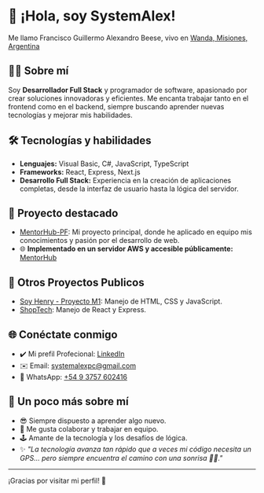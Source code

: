 # 👋 ¡Hola, soy SystemAlex!
Me llamo Francisco Guillermo Alexandro Beese, vivo en [Wanda, Misiones, Argentina](https://www.bing.com/maps?&cp=-25.969341~-54.513974&lvl=11.57571&pi=0&osid=638af563-b0b8-4fd3-8385-c2bf4b16da85&v=2&sV=2&form=S00027)

## 👨‍💻 Sobre mí

Soy **Desarrollador Full Stack** y programador de software, apasionado por crear soluciones innovadoras y eficientes. Me encanta trabajar tanto en el frontend como en el backend, siempre buscando aprender nuevas tecnologías y mejorar mis habilidades.

## 🛠️ Tecnologías y habilidades

- **Lenguajes:** Visual Basic, C#, JavaScript, TypeScript
- **Frameworks:** React, Express, Next.js
- **Desarrollo Full Stack:** Experiencia en la creación de aplicaciones completas, desde la interfaz de usuario hasta la lógica del servidor.

## 🚀 Proyecto destacado

- [MentorHub-PF](https://github.com/SystemAlex/MentorHub-PF): Mi proyecto principal, donde he aplicado en equipo mis conocimientos y pasión por el desarrollo de web.
- 🌐 **Implementado en un servidor AWS y accesible públicamente:**  [MentorHub](http://mentorhub.info.gf/)

## 🚀 Otros Proyectos Publicos

- [Soy Henry - Proyecto M1](https://systemalex.free.nf/m1): Manejo de HTML, CSS y JavaScript.
- [ShopTech](https://shoptech-sbn6.onrender.com/): Manejo de React y Express.

## 🌐 Conéctate conmigo

- ✔️ Mi prefil Profecional: [LinkedIn](https://www.linkedin.com/in/francisco-beese/)
- ✉️ Email: [systemalexpc@gmail.com](mailto:systemalexpc@gmail.com)
- 📱 WhatsApp: [+54 9 3757 602416](https://wa.me/5493757602416)

## 🎉 Un poco más sobre mí

- 😎 Siempre dispuesto a aprender algo nuevo.
- 🤝 Me gusta colaborar y trabajar en equipo.
- 🕹️ Amante de la tecnología y los desafíos de lógica.
- ✨ _"La tecnología avanza tan rápido que a veces mi código necesita un GPS… pero siempre encuentra el camino con una sonrisa 🤖🚀."_

---

¡Gracias por visitar mi perfil! 🚀
